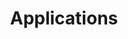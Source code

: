 ---
layout: page
title: Applications
hero_height: is-short
hero_image: /img/guardian-technology-cover.jpg
show_sidebar: false
callouts: applications_callouts
---